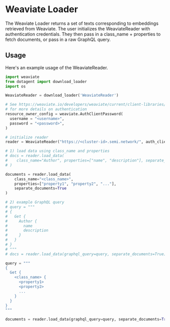 # Weaviate Loader

The Weaviate Loader returns a set of texts corresponding to embeddings retrieved from Weaviate.
The user initializes the WeaviateReader with authentication credentials. 
They then pass in a class_name + properties to fetch documents, or pass in a raw GraphQL query.

## Usage

Here's an example usage of the WeaviateReader.

```python
import weaviate
from dotagent import download_loader
import os

WeaviateReader = download_loader('WeaviateReader')

# See https://weaviate.io/developers/weaviate/current/client-libraries/python.html
# for more details on authentication
resource_owner_config = weaviate.AuthClientPassword(
  username = "<username>", 
  password = "<password>", 
)

# initialize reader
reader = WeaviateReader("https://<cluster-id>.semi.network/", auth_client_secret=resource_owner_config)

# 1) load data using class_name and properties
# docs = reader.load_data(
#    class_name="Author", properties=["name", "description"], separate_documents=True
# )

documents = reader.load_data(
    class_name="<class_name>", 
    properties=["property1", "property2", "..."], 
    separate_documents=True
)

# 2) example GraphQL query
# query = """
# {
#   Get {
#     Author {
#       name
#       description
#     }
#   }
# }
# """
# docs = reader.load_data(graphql_query=query, separate_documents=True)

query = """
{
  Get {
    <class_name> {
      <property1>
      <property2>
      ...
    }
  }
}
"""

documents = reader.load_data(graphql_query=query, separate_documents=True)



```
